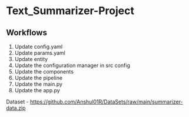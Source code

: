 # Text_Summarizer-Project

## Workflows

1. Update config.yaml
2. Update params.yaml
3. Update entity
4. Update the configuration manager in src config
5. Update the components
6. Update the pipeline
7. Update the main.py
8. Update the app.py

Dataset - https://github.com/Anshul01R/DataSets/raw/main/summarizer-data.zip

